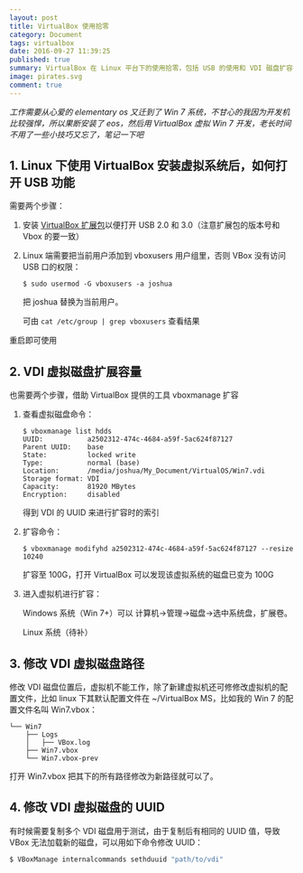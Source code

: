 ```yaml
---
layout: post
title: VirtualBox 使用拾零
category: Document
tags: virtualbox
date: 2016-09-27 11:39:25
published: true
summary: VirtualBox 在 Linux 平台下的使用拾零，包括 USB 的使用和 VDI 磁盘扩容等。
image: pirates.svg
comment: true
---
```


*工作需要从心爱的 elementary os 又迁到了 Win 7 系统，不甘心的我因为开发机比较强悍，所以果断安装了 eos，然后用 VirtualBox 虚拟 Win 7 开发，老长时间不用了一些小技巧又忘了，笔记一下吧*

## 1. Linux 下使用 VirtualBox 安装虚拟系统后，如何打开 USB 功能

需要两个步骤：

1. 安装 [VirtualBox 扩展包](http://download.virtualbox.org/virtualbox/5.1.6/Oracle_VM_VirtualBox_Extension_Pack-5.1.6-110634.vbox-extpack)以便打开 USB 2.0 和 3.0（注意扩展包的版本号和 Vbox 的要一致）

2. Linux 端需要把当前用户添加到 vboxusers 用户组里，否则 VBox 没有访问 USB 口的权限：

	```
	$ sudo usermod -G vboxusers -a joshua
	```
	把 joshua 替换为当前用户。

	可由 `cat /etc/group | grep vboxusers` 查看结果

重启即可使用


## 2. VDI 虚拟磁盘扩展容量

也需要两个步骤，借助 VirtualBox 提供的工具 vboxmanage 扩容

1. 查看虚拟磁盘命令：

	```
	$ vboxmanage list hdds
	UUID:           a2502312-474c-4684-a59f-5ac624f87127
	Parent UUID:    base
	State:          locked write
	Type:           normal (base)
	Location:       /media/joshua/My_Document/VirtualOS/Win7.vdi
	Storage format: VDI
	Capacity:       81920 MBytes
	Encryption:     disabled
	```

	得到 VDI 的 UUID 来进行扩容时的索引

2. 扩容命令：

	```
	$ vboxmanage modifyhd a2502312-474c-4684-a59f-5ac624f87127 --resize 10240
	```

	扩容至 100G，打开 VirtualBox 可以发现该虚拟系统的磁盘已变为 100G

3. 进入虚拟机进行扩容：

	Windows 系统（Win 7+）可以 计算机->管理->磁盘->选中系统盘，扩展卷。
	
	Linux 系统（待补）

## 3. 修改 VDI 虚拟磁盘路径

修改 VDI 磁盘位置后，虚拟机不能工作，除了新建虚拟机还可修修改虚拟机的配置文件，比如 linux 下其默认配置文件在 ~/VirtualBox MS，比如我的 Win 7 的配置文件名叫 Win7.vbox：

```
└── Win7
    ├── Logs
    │   ├── VBox.log
    ├── Win7.vbox
    └── Win7.vbox-prev
```

打开 Win7.vbox 把其下的所有路径修改为新路径就可以了。

## 4. 修改 VDI 虚拟磁盘的 UUID

有时候需要复制多个 VDI 磁盘用于测试，由于复制后有相同的 UUID 值，导致 VBox 无法加载新的磁盘，可以用如下命令修改 UUID：

```sh
$ VBoxManage internalcommands sethduuid "path/to/vdi"
```

